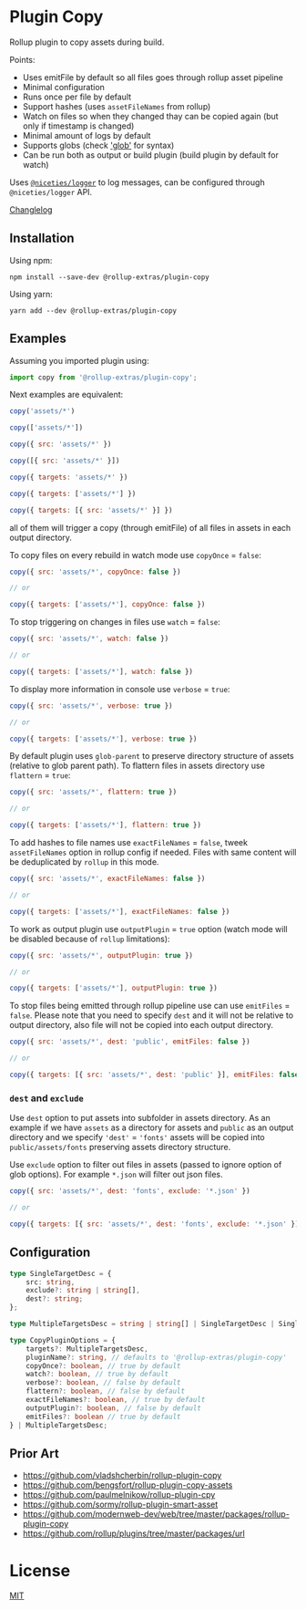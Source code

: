 # Plugin Copy

Rollup plugin to copy assets during build.

Points:

- Uses emitFile by default so all files goes through rollup asset pipeline
- Minimal configuration
- Runs once per file by default
- Support hashes (uses `assetFileNames` from rollup)
- Watch on files so when they changed thay can be copied again (but only if timestamp is changed)
- Minimal amount of logs by default
- Supports globs (check ['glob'](https://github.com/isaacs/node-glob) for syntax)
- Can be run both as output or build plugin (build plugin by default for watch)

Uses [`@niceties/logger`](https://github.com/kshutkin/niceties/blob/main/logger/README.md) to log messages, can be configured through `@niceties/logger` API.

[Changlelog](./CHANGELOG.md)

## Installation

Using npm:
```
npm install --save-dev @rollup-extras/plugin-copy
```

Using yarn:
```
yarn add --dev @rollup-extras/plugin-copy
```

## Examples

Assuming you imported plugin using:

```javascript
import copy from '@rollup-extras/plugin-copy';
```

Next examples are equivalent:
```javascript
copy('assets/*')
```

```javascript
copy(['assets/*'])
```

```javascript
copy({ src: 'assets/*' })
```

```javascript
copy([{ src: 'assets/*' }])
```

```javascript
copy({ targets: 'assets/*' })
```

```javascript
copy({ targets: ['assets/*'] })
```

```javascript
copy({ targets: [{ src: 'assets/*' }] })
```

all of them will trigger a copy (through emitFile) of all files in assets in each output directory.

To copy files on every rebuild in watch mode use `copyOnce` = `false`:

```javascript
copy({ src: 'assets/*', copyOnce: false })

// or

copy({ targets: ['assets/*'], copyOnce: false })
```

To stop triggering on changes in files use `watch` = `false`:

```javascript
copy({ src: 'assets/*', watch: false })

// or

copy({ targets: ['assets/*'], watch: false })
```

To display more information in console use `verbose` = `true`:

```javascript
copy({ src: 'assets/*', verbose: true })

// or

copy({ targets: ['assets/*'], verbose: true })
```

By default plugin uses `glob-parent` to preserve directory structure of assets (relative to glob parent path). To flattern files in assets directory use `flattern` = `true`:

```javascript
copy({ src: 'assets/*', flattern: true })

// or

copy({ targets: ['assets/*'], flattern: true })
```

To add hashes to file names use `exactFileNames` = `false`, tweek `assetFileNames` option in rollup config if needed. Files with same content will be deduplicated by `rollup` in this mode.

```javascript
copy({ src: 'assets/*', exactFileNames: false })

// or

copy({ targets: ['assets/*'], exactFileNames: false })
```

To work as output plugin use `outputPlugin` = `true` option (watch mode will be disabled because of `rollup` limitations):

```javascript
copy({ src: 'assets/*', outputPlugin: true })

// or

copy({ targets: ['assets/*'], outputPlugin: true })
```

To stop files being emitted through rollup pipeline use can use `emitFiles` = `false`. Please note that you need to specify `dest` and it will not be relative to output directory, also file will not be copied into each output directory.

```javascript
copy({ src: 'assets/*', dest: 'public', emitFiles: false })

// or

copy({ targets: [{ src: 'assets/*', dest: 'public' }], emitFiles: false })
```

### `dest` and `exclude`

Use `dest` option to put assets into subfolder in assets directory. As an example if we have `assets` as a directory for assets and `public` as an output directory and we specify `'dest'` = `'fonts'` assets will be copied into `public/assets/fonts` preserving assets directory structure.

Use `exclude` option to filter out files in assets (passed to ignore option of glob options). For example `*.json` will filter out json files.

```javascript
copy({ src: 'assets/*', dest: 'fonts', exclude: '*.json' })

// or

copy({ targets: [{ src: 'assets/*', dest: 'fonts', exclude: '*.json' }] })
```

## Configuration

```typescript
type SingleTargetDesc = {
    src: string,
    exclude?: string | string[],
    dest?: string;
};

type MultipleTargetsDesc = string | string[] | SingleTargetDesc | SingleTargetDesc[];

type CopyPluginOptions = {
    targets?: MultipleTargetsDesc,
    pluginName?: string, // defaults to '@rollup-extras/plugin-copy'
    copyOnce?: boolean, // true by default
    watch?: boolean, // true by default
    verbose?: boolean, // false by default
    flattern?: boolean, // false by default
    exactFileNames?: boolean, // true by default
    outputPlugin?: boolean, // false by default
    emitFiles?: boolean // true by default
} | MultipleTargetsDesc;
```

## Prior Art

- https://github.com/vladshcherbin/rollup-plugin-copy
- https://github.com/bengsfort/rollup-plugin-copy-assets
- https://github.com/paulmelnikow/rollup-plugin-cpy
- https://github.com/sormy/rollup-plugin-smart-asset
- https://github.com/modernweb-dev/web/tree/master/packages/rollup-plugin-copy
- https://github.com/rollup/plugins/tree/master/packages/url

# License

[MIT](./LICENSE)
